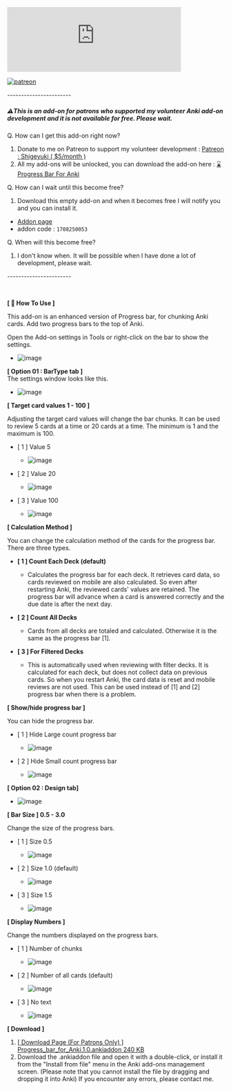
<iframe width="80%" height="auto" src="https://www.youtube.com/embed/x8M1jAs4dpk" title="Progress Bar For Anki - Chunking Anki Cards (For Patrons only)" frameborder="0" allow="accelerometer; autoplay; clipboard-write; encrypted-media; gyroscope; picture-in-picture; web-share" referrerpolicy="strict-origin-when-cross-origin" allowfullscreen></iframe>


[![patreon](https://github.com/shigeyukey/AnkiRestart/assets/124401518/85368aad-6f50-4335-8858-7a30a66fb065)](https://www.patreon.com/Shigeyuki)<br>



-----------------------<br>

##### ⚠️This is an add-on for patrons who supported my volunteer Anki add-on development and it is not available for free. Please wait.

Q. How can I get this add-on right now?

1. Donate to me on Patreon to support my volunteer development : [Patreon : Shigeyuki ( $5/month )](http://patreon.com/Shigeyuki)
1. All my add-ons will be unlocked, you can download the add-on here :  [ ⌛️Progress Bar For Anki ](https://www.patreon.com/posts/progress-bar-for-101345722?utm_medium=clipboard_copy&utm_source=copyLink&utm_campaign=postshare_creator&utm_content=join_link)

Q. How can I wait until this become free?
 1. Download this empty add-on and when it becomes free I will notify you and you can install it.

* [Addon page](https://ankiweb.net/shared/info/1708250053)
* addon code : `1708250053`

Q. When will this become free?
 1. I don't know when. It will be possible when I have done a lot of development, please wait.

-----------------------<br>

<br>

**[ 📖 How To Use ]**<br>

This add-on is an enhanced version of Progress bar, for chunking Anki cards. Add two progress bars to the top of Anki.<br>

Open the Add-on settings in Tools or right-click on the bar to show the settings.

* ![image](https://github.com/shigeyukey/my_addons/assets/124401518/2f1a03bf-746d-46ca-9a14-e98223a88986)<br>



**[ Option 01 : BarType tab ]**<br>
The settings window looks like this.<br>

* ![image](https://github.com/shigeyukey/my_addons/assets/124401518/1876997a-c10d-45a6-a85a-2ca9083d0db3)<br>

**[ Target card values 1 - 100 ]**<br>

 Adjusting the target card values will change the bar chunks. It can be used to review 5 cards at a time or 20 cards at a time. The minimum is 1 and the maximum is 100.<br>

* [ 1 ] Value 5<br>

  * ![image](https://github.com/shigeyukey/my_addons/assets/124401518/73254ea2-4a3b-41de-8607-a68304534826)<br>


* [ 2 ] Value 20<br>

  * ![image](https://github.com/shigeyukey/my_addons/assets/124401518/bb4dec1c-4b8e-4dd2-81d1-9c70ff44f024)<br>


* [ 3 ] Value 100<br>

  * ![image](https://github.com/shigeyukey/my_addons/assets/124401518/ed29a93a-2bd8-4b91-afcb-b5c1b51b3cd2)<br>


**[ Calculation Method ]**<br>

You can change the calculation method of the cards for the progress bar. There are three types.<br>

* **[ 1 ] Count Each Deck (default)**<br>

    * Calculates the progress bar for each deck. It retrieves card data, so cards reviewed on mobile are also calculated. So even after restarting Anki, the reviewed cards' values are retained. The progress bar will advance when a card is answered correctly and the due date is after the next day.<br>

* **[ 2 ] Count All Decks**<br>

    * Cards from all decks are totaled and calculated. Otherwise it is the same as the progress bar [1].<br>

* **[ 3 ] For Filtered Decks**<br>

    * This is automatically used when reviewing with filter decks. It is calculated for each deck, but does not collect data on previous cards. So when you restart Anki, the card data is reset and mobile reviews are not used. This can be used instead of [1] and [2] progress bar when there is a problem.<br>

**[ Show/hide progress bar ]**<br>

 You can hide the progress bar.<br>

* [ 1 ] Hide Large count progress bar<br>

  * ![image](https://github.com/shigeyukey/my_addons/assets/124401518/37a1d580-c930-4301-ba4e-80a65bb1b13b)


* [ 2 ] Hide Small count progress bar<br>


  * ![image](https://github.com/shigeyukey/my_addons/assets/124401518/ee4b1fa6-036b-497d-bef6-f4c7d6e4274d)



**[ Option 02 : Design tab]**<br>

* ![image](https://github.com/shigeyukey/my_addons/assets/124401518/fcd113d4-37fa-43f5-86e9-b6b4ad30a69a)



**[ Bar Size ] 0.5 - 3.0**<br>

Change the size of the progress bars.<br>

* [ 1 ] Size 0.5<br>

  * ![image](https://github.com/shigeyukey/my_addons/assets/124401518/4b96ce53-570f-44ae-94da-a372a4428db2)


* [ 2 ] Size 1.0 (default)<br>

  * ![image](https://github.com/shigeyukey/my_addons/assets/124401518/e7805fb2-56b3-4fba-abbd-55d939c74b4a)


* [ 3 ] Size 1.5<br>

  * ![image](https://github.com/shigeyukey/my_addons/assets/124401518/21d0cc44-eb31-47a7-97a6-3c110e2487fd)


**[ Display Numbers ]**<br>

Change the numbers displayed on the progress bars.<br>

* [ 1 ] Number of chunks<br>
  * ![image](https://github.com/shigeyukey/my_addons/assets/124401518/cd0debaf-9c6e-4fde-83bd-5078b1e80c9a)<br>

* [ 2 ] Number of all cards (default)<br>
  * ![image](https://github.com/shigeyukey/my_addons/assets/124401518/a1f5ae3d-5833-47f6-8cb1-15273bf00556)

* [ 3 ] No text<br>
  * ![image](https://github.com/shigeyukey/my_addons/assets/124401518/bf9e31f2-d930-473b-9af3-9eb7a25e6bec)



**[ Download ]**<br>

1. [[ Download Page (For Patrons Only) ] Progress_bar_for_Anki.1.0.ankiaddon 240 KB](https://www.patreon.com/posts/progress-bar-for-101345722?utm_medium=clipboard_copy&utm_source=copyLink&utm_campaign=postshare_creator&utm_content=join_link)
1. Download the .ankiaddon file and open it with a double-click, or install it from the "Install from file" menu in the Anki add-ons management screen. (Please note that you cannot install the file by dragging and dropping it into Anki) If you encounter any errors, please contact me.


